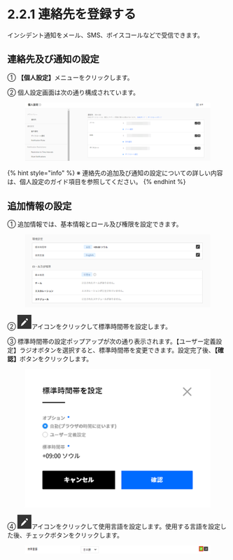 # 2.2.1 連絡先を登録する

インシデント通知をメール、SMS、ボイスコールなどで受信できます。



## **連絡先及び通知の設定**

① **【個人設定】**&#x30E1;ニューをクリックします。



② 個人設定画面は次の通り構成されています。

<figure><img src="../../.gitbook/assets/image (251).png" alt=""><figcaption></figcaption></figure>

{% hint style="info" %}
※ 連絡先の追加及び通知の設定についての詳しい内容は、個人設定のガイド項目を参照してください。
{% endhint %}



## **追加情報の設定**

① 追加情報では、基本情報とロール及び権限を設定できます。

<figure><img src="../../.gitbook/assets/image (252).png" alt=""><figcaption></figcaption></figure>

② ![](<../../.gitbook/assets/image (253).png>)アイコンをクリックして標準時間帯を設定します。





③ 標準時間帯の設定ポップアップが次の通り表示されます。【ユーザー定義設定】ラジオボタンを選択すると、標準時間帯を変更できます。設定完了後、**【確認】**&#x30DC;タンをクリックします。

<figure><img src="../../.gitbook/assets/image (254).png" alt=""><figcaption></figcaption></figure>



④ ![](<../../.gitbook/assets/image (255).png>)アイコンをクリックして使用言語を設定します。使用する言語を設定した後、チェックボタンをクリックします。

<figure><img src="../../.gitbook/assets/image (256).png" alt=""><figcaption></figcaption></figure>
